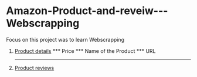 # Amazon-Product-and-reveiw---Webscrapping


Focus on this project was to learn Webscrapping 




1. [Product details](https://github.com/unachka/Webscrapping_Amazon_Product_Detials_and_Product_Reviews/blob/main/Amazon%20product%20details%20web%20scrape.ipynb)
    *** Price
    *** Name of the Product
    *** URL
    ***
2. [Product reviews](https://github.com/unachka/Webscrapping_Amazon_Product_Detials_and_Product_Reviews/blob/main/Amazon%20product%20details%20web%20scrape.ipynb)
